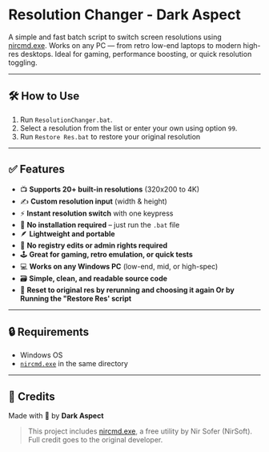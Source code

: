 # Resolution Changer - Dark Aspect

A simple and fast batch script to switch screen resolutions using [nircmd.exe](https://www.nirsoft.net/utils/nircmd.html). Works on any PC — from retro low-end laptops to modern high-res desktops. Ideal for gaming, performance boosting, or quick resolution toggling.

---

## 🛠️ How to Use
1. Run `ResolutionChanger.bat`.
2. Select a resolution from the list or enter your own using option `99`.
3. Run `Restore Res.bat` to restore your original resolution

---

## ✅ Features

- 📺 **Supports 20+ built-in resolutions** (320x200 to 4K)
- ✍️ **Custom resolution input** (width & height)
- ⚡ **Instant resolution switch** with one keypress
- 💾 **No installation required** – just run the `.bat` file
- 🪶 **Lightweight and portable** 
- 🧠 **No registry edits or admin rights required**
- 🕹️ **Great for gaming, retro emulation, or quick tests**
- 💻 **Works on any Windows PC** (low-end, mid, or high-spec)
- 🗃️ **Simple, clean, and readable source code**
- 🔄 **Reset to original res by rerunning and choosing it again Or by Running the "Restore Res' script**

---

## 🔒 Requirements
- Windows OS
- [`nircmd.exe`](https://www.nirsoft.net/utils/nircmd.html) in the same directory

---

## 🧠 Credits
Made with 🤘 by **Dark Aspect**
> This project includes [nircmd.exe](https://www.nirsoft.net/utils/nircmd.html), a free utility by Nir Sofer (NirSoft). Full credit goes to the original developer.
